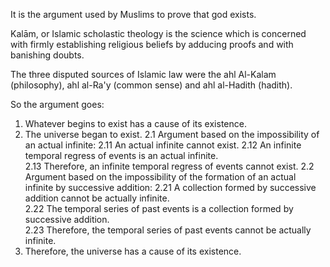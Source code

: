 It is the argument used by Muslims to prove that god exists. 

Kalām, or Islamic scholastic theology is the science which is concerned with firmly establishing religious beliefs by adducing proofs and with banishing doubts.

The three disputed sources of Islamic law were the ahl Al-Kalam (philosophy), ahl al-Ra'y (common sense) and ahl al-Hadith (hadith).

So the argument goes:

1. Whatever begins to exist has a cause of its existence.
2. The universe began to exist.
	2.1 Argument based on the impossibility of an actual infinite:
		2.11 An actual infinite cannot exist.
		2.12 An infinite temporal regress of events is an actual infinite.  
		2.13 Therefore, an infinite temporal regress of events cannot exist.
	2.2 Argument based on the impossibility of the formation of an actual infinite by successive addition:
		2.21 A collection formed by successive addition cannot be actually infinite.  
		2.22 The temporal series of past events is a collection formed by successive addition.  
		2.23 Therefore, the temporal series of past events cannot be actually infinite.
3. Therefore, the universe has a cause of its existence.